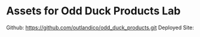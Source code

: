 # Assets for Odd Duck Products Lab

Github: https://github.com/outlandico/odd_duck_products.git
Deployed Site:


